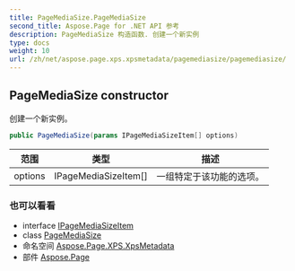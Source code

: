 ```yaml
---
title: PageMediaSize.PageMediaSize
second_title: Aspose.Page for .NET API 参考
description: PageMediaSize 构造函数. 创建一个新实例
type: docs
weight: 10
url: /zh/net/aspose.page.xps.xpsmetadata/pagemediasize/pagemediasize/
---
```

## PageMediaSize constructor

创建一个新实例。

```csharp
public PageMediaSize(params IPageMediaSizeItem[] options)
```

| 范围 | 类型 | 描述 |
| --- | --- | --- |
| options | IPageMediaSizeItem[] | 一组特定于该功能的选项。 |

### 也可以看看

* interface [IPageMediaSizeItem](../../pagemediasize.ipagemediasizeitem/)
* class [PageMediaSize](../)
* 命名空间 [Aspose.Page.XPS.XpsMetadata](../../pagemediasize/)
* 部件 [Aspose.Page](../../../)


